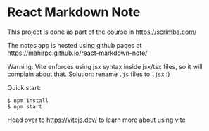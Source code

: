 # React Markdown Note

This project is done as part of the course in https://scrimba.com/ 

The notes app is hosted using github pages at https://mahirpc.github.io/react-markdown-note/

Warning: Vite enforces using jsx syntax inside jsx/tsx files, so it will complain about that. Solution: rename `.js` files to `.jsx` :)

Quick start:

```
$ npm install
$ npm start
````

Head over to https://vitejs.dev/ to learn more about using vite
